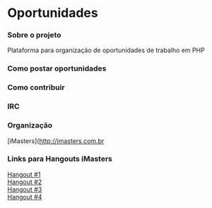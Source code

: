 Oportunidades
=============

### Sobre o projeto
Plataforma para organização de oportunidades de trabalho em PHP

### Como postar oportunidades

### Como contribuir

### IRC

### Organização
[iMasters](http://imasters.com.br

### Links para Hangouts iMasters

[Hangout #1](http://imasters.com.br/linguagens/php/hangout-sobre-php)  
[Hangout #2](http://imasters.com.br/linguagens/php/hangout-sobre-php-e-orientacao-a-objetos)  
[Hangout #3](http://imasters.com.br/linguagens/hangout-sobre-frameworks-e-ferramentas-php)  
[Hangout #4](http://imasters.com.br/linguagens/php/frameworks-e-ferramentas-php-parte-2)
